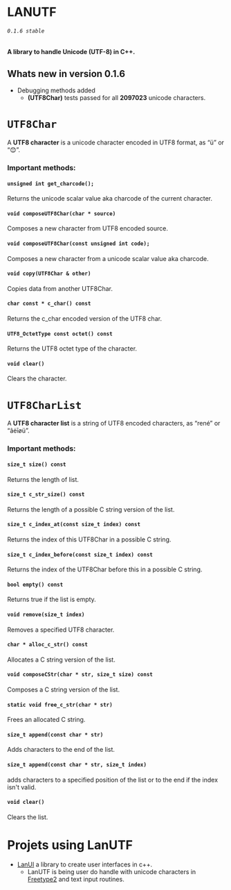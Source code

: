 # LANUTF
###### `0.1.6 stable`

#### A library to handle Unicode (UTF-8) in C++.

## Whats new in version 0.1.6

- Debugging methods added
    - <strong>(UTF8Char)</strong> tests passed for all <strong>2097023</strong> unicode characters.

# `UTF8Char`

A **UTF8 character** is a unicode character encoded in UTF8 format, as “ü” or “😊”.

### Important methods:

#### `unsigned int get_charcode();`

 Returns the unicode scalar value aka charcode of the current character.

#### `void composeUTF8Char(char * source)`

Composes a new  character from UTF8 encoded source.

#### `void composeUTF8Char(const unsigned int code);`

Composes a new  character from a unicode scalar value aka  charcode.

#### `void copy(UTF8Char & other)`

   Copies data from another UTF8Char.

#### `char const * c_char() const`

   Returns the c_char encoded version of the UTF8 char.

#### `UTF8_OctetType const octet() const`

   Returns the UTF8 octet type of the character.

#### `void clear()`

   Clears the character.

# `UTF8CharList`

A **UTF8 character list** is a string of UTF8 encoded characters, as “rené” or “âėīøü”.

### Important methods:

#### `size_t size() const`

   Returns the length of list.

#### `size_t c_str_size() const`

   Returns the length of a possible C string version of the list.

#### `size_t c_index_at(const size_t index) const`

   Returns the index of this UTF8Char in a possible C string.

#### `size_t c_index_before(const size_t index) const`

   Returns the index of the UTF8Char before this in a possible C string.

#### `bool empty() const`

   Returns true if the list is empty.

#### `void remove(size_t index)`

   Removes a specified UTF8 character.

#### `char * alloc_c_str() const`

   Allocates a C string version of the list.

#### `void composeCStr(char * str, size_t size) const`

   Composes a C string version of the list.

#### `static void free_c_str(char * str)`

   Frees an allocated C string.

#### `size_t append(const char * str)`

   Adds characters to the end of the list.

#### `size_t append(const char * str, size_t index)`

   adds characters to a specified position of the list or to the end if the index isn't valid.

#### `void clear()`

   Clears the list.

# Projets using LanUTF
- [LanUI](github.com/renemuala/lanui) a library to create user interfaces in c++.
    - LanUTF is being user do handle with unicode characters in [Freetype2](https://freetype.org/index.html) and text input routines.
